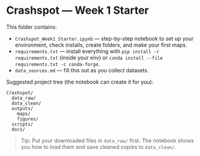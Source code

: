 # Crashspot — Week 1 Starter

This folder contains:
- `Crashspot_Week1_Starter.ipynb` — step-by-step notebook to set up your environment, check installs, create folders, and make your first maps.
- `requirements.txt` — install everything with `pip install -r requirements.txt` (inside your env) or `conda install --file requirements.txt -c conda-forge`.
- `data_sources.md` — fill this out as you collect datasets.

Suggested project tree (the notebook can create it for you):
```
Crashspot/
  data_raw/
  data_clean/
  outputs/
    maps/
    figures/
  scripts/
  docs/
```

> Tip: Put your downloaded files in `data_raw/` first. The notebook shows you how to load them and save cleaned copies to `data_clean/`.
